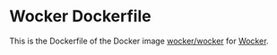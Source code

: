 # Wocker Dockerfile

This is the Dockerfile of the Docker image [wocker/wocker](https://registry.hub.docker.com/u/wocker/wocker/) for [Wocker](https://wckr.github.io/).
